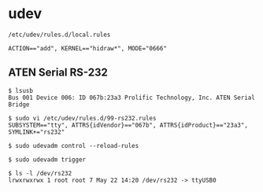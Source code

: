 # udev

`/etc/udev/rules.d/local.rules`

```
ACTION=="add", KERNEL=="hidraw*", MODE="0666"
```

## ATEN Serial RS-232

```
$ lsusb
Bus 001 Device 006: ID 067b:23a3 Prolific Technology, Inc. ATEN Serial Bridge
```

```
$ sudo vi /etc/udev/rules.d/99-rs232.rules
SUBSYSTEM=="tty", ATTRS{idVendor}=="067b", ATTRS{idProduct}=="23a3", SYMLINK+="rs232"
```

```
$ sudo udevadm control --reload-rules

$ sudo udevadm trigger
```

```
$ ls -l /dev/rs232
lrwxrwxrwx 1 root root 7 May 22 14:20 /dev/rs232 -> ttyUSB0
```
